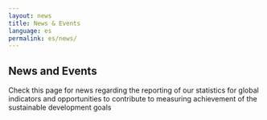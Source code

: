 ```yaml
---
layout: news
title: News & Events
language: es
permalink: es/news/
---
```


## News and Events
Check this page for news regarding the reporting of our statistics for global indicators and opportunities to contribute to measuring achievement of the sustainable development goals
